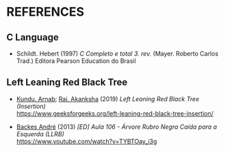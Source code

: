 # REFERENCES #

## C Language ##
* Schildt. Hebert (1997) _C Completo e total 3. rev._ (Mayer. Roberto Carlos Trad.) Editora Pearson Education do Brasil

## Left Leaning Red Black Tree  ##

* [Kundu. Arnab](https://auth.geeksforgeeks.org/user/andrew1234); [Rai. Akanksha](https://auth.geeksforgeeks.org/user/Akanksha_Rai) (2019) _Left Leaning Red Black Tree (Insertion)_<br/>https://www.geeksforgeeks.org/left-leaning-red-black-tree-insertion/

* [Backes André](https://programacaodescomplicada.wordpress.com/) (2013) _[ED] Aula 106 - Árvore Rubro Negra Caída para a Esquerda (LLRB)_<br/>https://www.youtube.com/watch?v=TYBTOay_i3g
